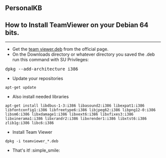 ## PersonalKB


How to Install TeamViewer on your Debian 64 bits.
-------------------------------------------------
----------


 - Get the [team viewer.deb](https://download.teamviewer.com/download/teamviewer_i386.deb) from the official page.
 - On the Downloads directory or whatever directory you saved the .deb
   run this command with SU Privileges:

<pre><cod>dpkg --add-architecture i386</code></pre>

 - Update your repositories

<pre><code>apt-get update</code></pre>

 - Also install needed libraries
 
 <pre><code>apt-get install libdbus-1-3:i386 libasound2:i386 libexpat1:i386 libfontconfig1:i386 libfreetype6:i386 libjpeg62:i386 libpng12-0:i386 libsm6:i386 libxdamage1:i386 libxext6:i386 libxfixes3:i386 libxinerama1:i386 libxrandr2:i386 libxrender1:i386 libxtst6:i386 zlib1g:i386 libc6:i386</code></pre>
 
 - Install Team Viewer

<pre><code>dpkg -i teamviewer_*.deb</code></pre> 

 - That's it! :simple_smile:
